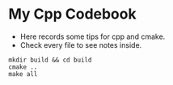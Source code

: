 # My Cpp Codebook

- Here records some tips for cpp and cmake.
- Check every file to see notes inside.

```
mkdir build && cd build
cmake ..
make all
```